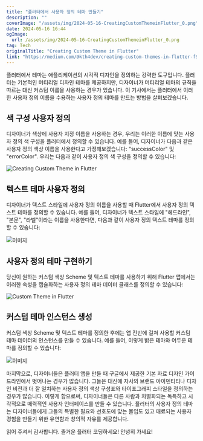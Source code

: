 ```yaml
---
title: "플러터에서 사용자 정의 테마 만들기"
description: ""
coverImage: "/assets/img/2024-05-16-CreatingCustomThemeinFlutter_0.png"
date: 2024-05-16 16:44
ogImage: 
  url: /assets/img/2024-05-16-CreatingCustomThemeinFlutter_0.png
tag: Tech
originalTitle: "Creating Custom Theme in Flutter"
link: "https://medium.com/@kth4dev/creating-custom-themes-in-flutter-f9dbced59124"
---
```



플러터에서 테마는 애플리케이션의 시각적 디자인을 정의하는 강력한 도구입니다. 플러터는 기본적인 머티리얼 디자인 테마를 제공하지만, 디자이너가 머티리얼 테마의 규칙을 따르는 대신 커스텀 이름을 사용하는 경우가 있습니다. 이 기사에서는 플러터에서 이러한 사용자 정의 이름을 수용하는 사용자 정의 테마를 만드는 방법을 살펴보겠습니다.

## 색 구성 사용자 정의

디자이너가 색상에 사용자 지정 이름을 사용하는 경우, 우리는 이러한 이름에 맞는 사용자 정의 색 구성을 플러터에서 정의할 수 있습니다. 예를 들어, 디자이너가 다음과 같은 사용자 정의 색상 이름을 사용한다고 가정해보겠습니다: "successColor" 및 "errorColor". 우리는 다음과 같이 사용자 정의 색 구성을 정의할 수 있습니다:

![Creating Custom Theme in Flutter](/assets/img/2024-05-16-CreatingCustomThemeinFlutter_0.png)

<div class="content-ad"></div>

## 텍스트 테마 사용자 정의

디자이너가 텍스트 스타일에 사용자 정의 이름을 사용할 때 Flutter에서 사용자 정의 텍스트 테마를 정의할 수 있습니다. 예를 들어, 디자이너가 텍스트 스타일에 "헤드라인", "본문", "라벨"이라는 이름을 사용한다면, 다음과 같이 사용자 정의 텍스트 테마를 정의할 수 있습니다:

![이미지](/assets/img/2024-05-16-CreatingCustomThemeinFlutter_1.png)

## 사용자 정의 테마 구현하기

<div class="content-ad"></div>

당신이 원하는 커스텀 색상 Scheme 및 텍스트 테마를 사용하기 위해 Flutter 앱에서는 이러한 속성을 캡슐화하는 사용자 정의 테마 데이터 클래스를 정의할 수 있습니다:

![Custom Theme in Flutter](/assets/img/2024-05-16-CreatingCustomThemeinFlutter_2.png)

## 커스텀 테마 인스턴스 생성

커스텀 색상 Scheme 및 텍스트 테마를 정의한 후에는 앱 전반에 걸쳐 사용할 커스텀 테마 데이터의 인스턴스를 만들 수 있습니다. 예를 들어, 이렇게 밝은 테마와 어두운 테마를 정의할 수 있습니다:

<div class="content-ad"></div>

![이미지](/assets/img/2024-05-16-CreatingCustomThemeinFlutter_3.png)

마지막으로, 디자이너들은 플러터 앱을 만들 때 구글에서 제공한 기본 자료 디자인 가이드라인에서 벗어나는 경우가 많습니다. 그들은 대신에 자사의 브랜드 아이덴티티나 디자인 비전과 더 잘 일치하는 사용자 정의 색상 구성표와 타이포그래피 스타일을 정의하는 경우가 많습니다. 이렇게 함으로써, 디자이너들은 다른 사람과 차별화되는 독특하고 시각적으로 매력적인 사용자 인터페이스를 만들 수 있습니다. 플러터의 사용자 정의 테마는 디자이너들에게 그들의 특별한 필요와 선호도에 맞는 몰입도 있고 매료되는 사용자 경험을 만들기 위한 유연함과 창의적 자유를 제공합니다.

읽어 주셔서 감사합니다. 즐거운 플러터 코딩하세요! 안녕히 가세요!